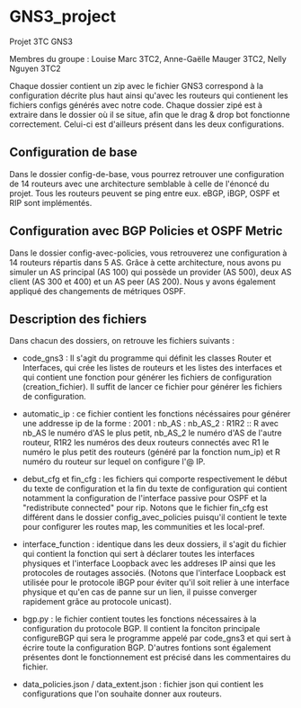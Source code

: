 # GNS3_project
Projet 3TC GNS3

Membres du groupe : Louise Marc 3TC2, Anne-Gaëlle Mauger 3TC2, Nelly Nguyen 3TC2

Chaque dossier contient un zip avec le fichier GNS3 correspond à la configuration décrite plus haut ainsi qu'avec les routeurs qui contienent les fichiers configs générés avec notre code.
Chaque dossier zipé est à extraire dans le dossier où il se situe, afin que le drag & drop bot fonctionne correctement. Celui-ci est d'ailleurs présent dans les deux configurations.

## Configuration de base

Dans le dossier config-de-base, vous pourrez retrouver une configuration de 14 routeurs avec une architecture semblable à celle de l'énoncé du projet. 
Tous les routeurs peuvent se ping entre eux. 
eBGP, iBGP, OSPF et RIP sont implémentés. 

## Configuration avec BGP Policies et OSPF Metric

Dans le dossier config-avec-policies, vous retrouverez une configuration à 14 routeurs répartis dans 5 AS. Grâce à cette architecture, nous avons pu simuler un AS principal (AS 100) qui possède un provider (AS 500), deux AS client (AS 300 et 400) et un AS peer (AS 200). Nous y avons également appliqué des changements de métriques OSPF.

## Description des fichiers

Dans chacun des dossiers, on retrouve les fichiers suivants : 
*  code_gns3 : Il s'agit du programme qui définit les classes Router et Interfaces, qui crée les listes de routeurs et les listes des interfaces et qui contient une fonction pour générer les fichiers de configuration (creation_fichier). Il suffit de lancer ce fichier pour générer les fichiers de configuration.

*  automatic_ip : ce fichier contient les fonctions nécéssaires pour générer une addresse ip de la forme : 2001 : nb_AS : nb_AS_2 : R1R2 :: R avec nb_AS le numéro d'AS le plus petit, nb_AS_2 le numéro d'AS de l'autre routeur, R1R2 les numéros des deux routeurs connectés avec R1 le numéro le plus petit des routeurs (généré par la fonction num_ip) et R numéro du routeur sur lequel on configure l'@ IP. 
  
*  debut_cfg et fin_cfg : les fichiers qui comporte respectivement le début du texte de configuration et la fin du texte de configuration qui contient notamment la configuration de l'interface passive pour OSPF et la "redistribute connected" pour rip. Notons que le fichier fin_cfg est différent dans le dossier config_avec_policies puisqu'il contient le texte pour configurer les routes map, les communities et les local-pref.

*  interface_function : identique dans les deux dossiers, il s'agit du fichier qui contient la fonction qui sert à déclarer toutes les interfaces physiques et l'interface Loopback avec les addreses IP ainsi que les protocoles de routages associés. (Notons que l'interface Loopback est utilisée pour le protocole iBGP pour éviter qu'il soit relier à une interface physique et qu'en cas de panne sur un lien, il puisse converger rapidement grâce au protocole unicast).

*  bgp.py : le fichier contient toutes les fonctions nécessaires à la configuration du protocole BGP. Il contient la fonciton principale configureBGP qui sera le programme appelé par code_gns3 et qui sert à écrire toute la configuration BGP. D'autres fontions sont également présentes dont le fonctionnement est précisé dans les commentaires du fichier.

*  data_policies.json / data_extent.json : fichier json qui contient les configurations que l'on souhaite donner aux routeurs.
